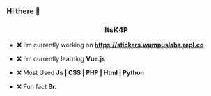 ### Hi there 👋

<h3 align="center">ItsK4P</h3>

- ❌ I’m currently working on **https://stickers.wumpuslabs.repl.co**

- ❌ I’m currently learning **Vue.js**

- ❌ Most Used **Js | CSS | PHP | Html | Python**

- ❌ Fun fact **Br.**
